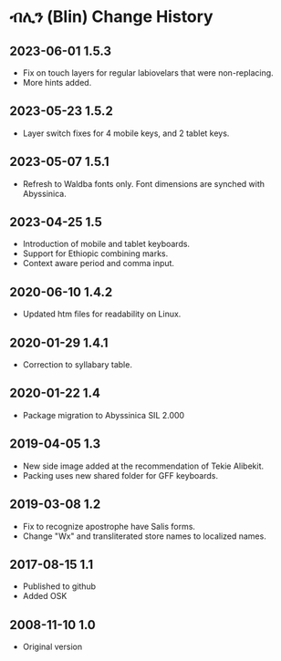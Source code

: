 # ብሊን (Blin) Change History

## 2023-06-01 1.5.3
* Fix on touch layers for regular labiovelars that were non-replacing.
* More hints added.

## 2023-05-23 1.5.2
* Layer switch fixes for 4 mobile keys, and 2 tablet keys.

## 2023-05-07 1.5.1
* Refresh to Waldba fonts only. Font dimensions are synched with Abyssinica.

## 2023-04-25 1.5
* Introduction of mobile and tablet keyboards.
* Support for Ethiopic combining marks.
* Context aware period and comma input.

## 2020-06-10 1.4.2
* Updated htm files for readability on Linux.

## 2020-01-29 1.4.1
* Correction to syllabary table.

## 2020-01-22 1.4
* Package migration to Abyssinica SIL 2.000

## 2019-04-05 1.3
 * New side image added at the recommendation of Tekie Alibekit.
 * Packing uses new shared folder for GFF keyboards.
 
## 2019-03-08 1.2
* Fix to recognize apostrophe have Salis forms.
* Change "Wx" and transliterated store names to localized names.

## 2017-08-15 1.1
* Published to github
* Added OSK

## 2008-11-10 1.0
* Original version
